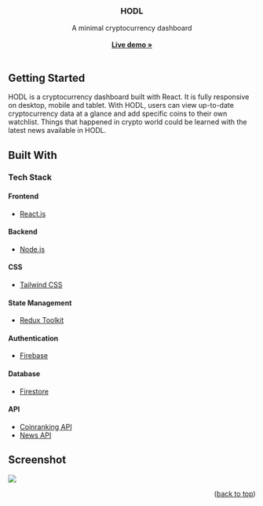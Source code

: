 <div align="center">
  <h3 align="center">HODL</h3>

  <p align="center">
    A minimal cryptocurrency dashboard
    <br />
    <br />
    <a href="https://hodl-crypto-dashboard.up.railway.app/"><strong>Live demo »</strong></a>
    <br />
    <br />
  </p>
</div>

<!-- GETTING STARTED -->

## Getting Started

HODL is a cryptocurrency dashboard built with React. It is fully responsive on desktop, mobile and tablet. With HODL, users can view up-to-date cryptocurrency data at a glance and add specific coins to their own watchlist. Things that happened in crypto world could be learned with the latest news available in HODL.

<!-- BUILD WITH -->

## Built With

### Tech Stack

#### Frontend

- [React.js](https://reactjs.org/)

#### Backend

- [Node.js](https://nodejs.org/)

#### CSS

- [Tailwind CSS](https://tailwindcss.com/)

#### State Management

- [Redux Toolkit](https://redux-toolkit.js.org/)

#### Authentication

- [Firebase](https://firebase.google.com/products/auth?gclid=EAIaIQobChMIyMbE65yt-AIVjjUrCh3Xvg7pEAAYASAAEgJEBvD_BwE&gclsrc=aw.ds)

#### Database

- [Firestore](https://firebase.google.com/products/firestore?gclid=EAIaIQobChMItNLmgZ2t-AIVCJ1LBR13wAZxEAAYASAAEgKOCvD_BwE&gclsrc=aw.ds)

#### API

- [Coinranking API](https://developers.coinranking.com/api/documentation)
- [News API](https://newsapi.org/)

## Screenshot

<img src="/client/src/assets/images/ui-layout.png"></img>

<p align="right">(<a href="#top">back to top</a>)</p>
